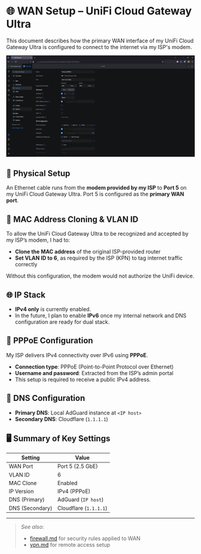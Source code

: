 # 🌐 WAN Setup – UniFi Cloud Gateway Ultra

This document describes how the primary WAN interface of my UniFi Cloud Gateway Ultra is configured to connect to the internet via my ISP's modem.

![WAN config](./images/wan-config.png)

## 🧩 Physical Setup

An Ethernet cable runs from the **modem provided by my ISP** to **Port 5** on my UniFi Cloud Gateway Ultra. Port 5 is configured as the **primary WAN port**.

## 🔁 MAC Address Cloning & VLAN ID

To allow the UniFi Cloud Gateway Ultra to be recognized and accepted by my ISP’s modem, I had to:

- **Clone the MAC address** of the original ISP-provided router
- **Set VLAN ID to 6**, as required by the ISP (KPN) to tag internet traffic correctly

Without this configuration, the modem would not authorize the UniFi device.

## 🌐 IP Stack

- **IPv4 only** is currently enabled.
- In the future, I plan to enable **IPv6** once my internal network and DNS configuration are ready for dual stack.

## 🔑 PPPoE Configuration

My ISP delivers IPv4 connectivity over IPv6 using **PPPoE**.

- **Connection type**: PPPoE (Point-to-Point Protocol over Ethernet)
- **Username and password**: Extracted from the ISP’s admin portal
- This setup is required to receive a public IPv4 address.

## 🧠 DNS Configuration

- **Primary DNS**: Local AdGuard instance at `<IP host>`  
- **Secondary DNS**: Cloudflare (`1.1.1.1`)

## 🖥️ Summary of Key Settings

| Setting                | Value                   |
|------------------------|-------------------------|
| WAN Port               | Port 5 (2.5 GbE)        |
| VLAN ID                | 6                       |
| MAC Clone              | Enabled                 |
| IP Version             | IPv4 (PPPoE)            |
| DNS (Primary)          | AdGuard (`IP host`) |
| DNS (Secondary)        | Cloudflare (`1.1.1.1`)  |

---

> _See also_:  
> - [firewall.md](./firewall.md) for security rules applied to WAN  
> - [vpn.md](./vpn.md) for remote access setup


